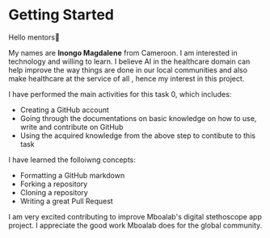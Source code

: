 # Getting Started

Hello mentors👋

My names are **Inongo Magdalene** from Cameroon. I am interested in technology and willing to learn.
I believe AI in the healthcare domain can help improve the way things are done in our local communities and also make healthcare at the service of all , hence my interest in this project.


I have performed the main activities for this task 0, which includes:
* Creating a GitHub account
* Going through the documentations on basic knowledge on how to use, write and contribute on GitHub
* Using the acquired knowledge from the above step to contibute to this task

I have learned the folloiwng concepts:
* Formatting a GitHub markdown
* Forking a repository
* Cloning a repository
* Writing a great Pull Request


I am very excited contributing to improve Mboalab's digital stethoscope app project. I appreciate the 
good work Mboalab does for the global community.
